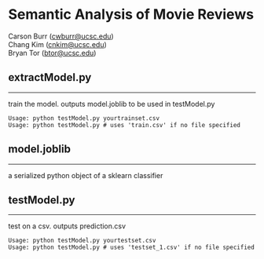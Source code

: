 # Semantic Analysis of Movie Reviews

Carson Burr (cwburr@ucsc.edu)  
Chang Kim (cnkim@ucsc.edu)  
Bryan Tor (btor@ucsc.edu)


## extractModel.py
---
train the model. outputs model.joblib to be used in testModel.py  
```
Usage: python testModel.py yourtrainset.csv  
Usage: python testModel.py # uses 'train.csv' if no file specified
```


## model.joblib
---
a serialized python object of a sklearn classifier


## testModel.py
---
test on a csv. outputs prediction.csv  
```
Usage: python testModel.py yourtestset.csv  
Usage: python testModel.py # uses 'testset_1.csv' if no file specified
```